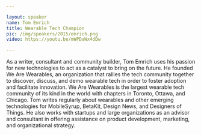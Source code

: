 ```yaml
---

layout: speaker
name: Tom Emrich
title: Wearable Tech Champion
pic: /img/speakers/2015/emrich.png
video: https://youtu.be/mWPDaWx4dDw

---
```


As a writer, consultant and community builder, Tom Emrich uses his passion for new technologies to act as a catalyst to bring on the future. He founded We Are Wearables, an organization that rallies the tech community together to discover, discuss, and demo wearable tech in order to foster adoption and facilitate innovation. We Are Wearables is the largest wearable tech community of its kind in the world with chapters in Toronto, Ottawa, and Chicago. Tom writes regularly about wearables and other emerging technologies for MobileSyrup, BetaKit, Design News, and Designers of Things. He also works with startups and large organizations as an advisor and consultant in offering assistance on product development, marketing, and organizational strategy.
